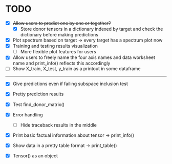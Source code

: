 # TODO

- [x] ~~Allow users to predict one by one or together?~~
  - [x] Store donor tensors in a dictionary indexed by target and check the dictionary before making predictions
- [x] Plot spectrum based on target -> every target has a spectrum plot now
- [x] Training and testing results visualization
  - [ ] More flexible plot features for users
- [x] Allow users to freely name the four axis names and data worksheet name and print_info() reflects this accordingly
- [ ] Show X_train, X_test, y_train as a printout in some dataframe

------

- [x] Give predictions even if failing subspace inclusion test

- [x] Pretty prediction results
- [x] Test find_donor_matrix()
- [x] Error handling
  - [ ] Hide traceback results in the middle
- [x] Print basic factual information about tensor -> print_info()
- [x] Show data in a pretty table format -> print_table()
- [x] Tensor() as an object
